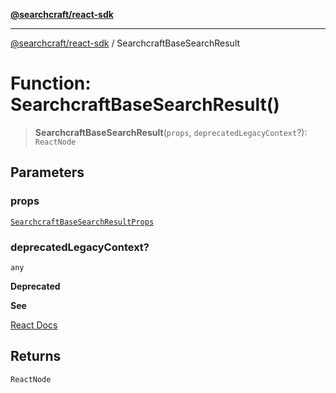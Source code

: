 [**@searchcraft/react-sdk**](https://docs.searchcraft.io/reference/sdk/react/README.md)

***

[@searchcraft/react-sdk](https://docs.searchcraft.io/reference/sdk/react/globals.md) / SearchcraftBaseSearchResult

# Function: SearchcraftBaseSearchResult()

> **SearchcraftBaseSearchResult**(`props`, `deprecatedLegacyContext`?): `ReactNode`

## Parameters

### props

[`SearchcraftBaseSearchResultProps`](https://docs.searchcraft.io/reference/sdk/react/interfaces/SearchcraftBaseSearchResultProps.md)

### deprecatedLegacyContext?

`any`

**Deprecated**

**See**

[React Docs](https://legacy.reactjs.org/docs/legacy-context.html#referencing-context-in-lifecycle-methods)

## Returns

`ReactNode`
